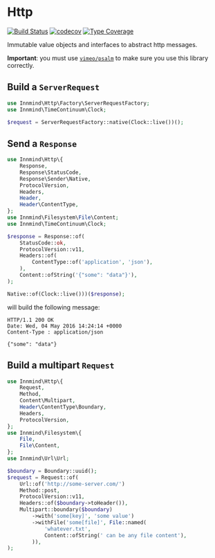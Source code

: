 # Http

[![Build Status](https://github.com/innmind/http/workflows/CI/badge.svg?branch=master)](https://github.com/innmind/http/actions?query=workflow%3ACI)
[![codecov](https://codecov.io/gh/innmind/http/branch/develop/graph/badge.svg)](https://codecov.io/gh/innmind/http)
[![Type Coverage](https://shepherd.dev/github/innmind/http/coverage.svg)](https://shepherd.dev/github/innmind/http)

Immutable value objects and interfaces to abstract http messages.

**Important**: you must use [`vimeo/psalm`](https://packagist.org/packages/vimeo/psalm) to make sure you use this library correctly.

## Build a `ServerRequest`

```php
use Innmind\Http\Factory\ServerRequestFactory;
use Innmind\TimeContinuum\Clock;

$request = ServerRequestFactory::native(Clock::live())();
```

## Send a `Response`

```php
use Innmind\Http\{
    Response,
    Response\StatusCode,
    Response\Sender\Native,
    ProtocolVersion,
    Headers,
    Header,
    Header\ContentType,
};
use Innmind\Filesystem\File\Content;
use Innmind\TimeContinuum\Clock;

$response = Response::of(
    StatusCode::ok,
    ProtocolVersion::v11,
    Headers::of(
        ContentType::of('application', 'json'),
    ),
    Content::ofString('{"some": "data"}'),
);

Native::of(Clock::live()))($response);
```

will build the following message:

```
HTTP/1.1 200 OK
Date: Wed, 04 May 2016 14:24:14 +0000
Content-Type : application/json

{"some": "data"}
```

## Build a multipart `Request`

```php
use Innmind\Http\{
    Request,
    Method,
    Content\Multipart,
    Header\ContentType\Boundary,
    Headers,
    ProtocolVersion,
};
use Innmind\Filesystem\{
    File,
    File\Content,
};
use Innmind\Url\Url;

$boundary = Boundary::uuid();
$request = Request::of(
    Url::of('http://some-server.com/')
    Method::post,
    ProtocolVersion::v11,
    Headers::of($boundary->toHeader()),
    Multipart::boundary($boundary)
        ->with('some[key]', 'some value')
        ->withFile('some[file]', File::named(
            'whatever.txt',
            Content::ofString(' can be any file content'),
        )),
);
```
